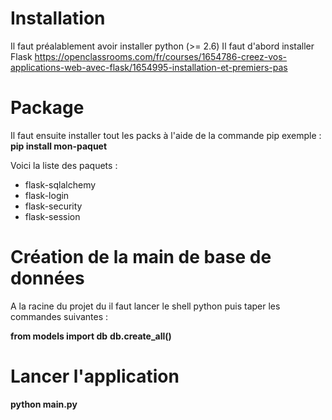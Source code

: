 # Installation
Il faut préalablement avoir installer python (>= 2.6)
Il faut d'abord installer Flask 
https://openclassrooms.com/fr/courses/1654786-creez-vos-applications-web-avec-flask/1654995-installation-et-premiers-pas


# Package

Il faut ensuite installer tout les packs à l'aide de la commande pip
exemple : **pip install mon-paquet**

Voici la liste des paquets : 
 - flask-sqlalchemy
 - flask-login
 - flask-security
 - flask-session
 
# Création de la main de base de données

A la racine du projet du il faut lancer le shell python puis taper les commandes suivantes :

 **from models import db**
 **db.create_all()**
 
# Lancer l'application

 **python main.py**
